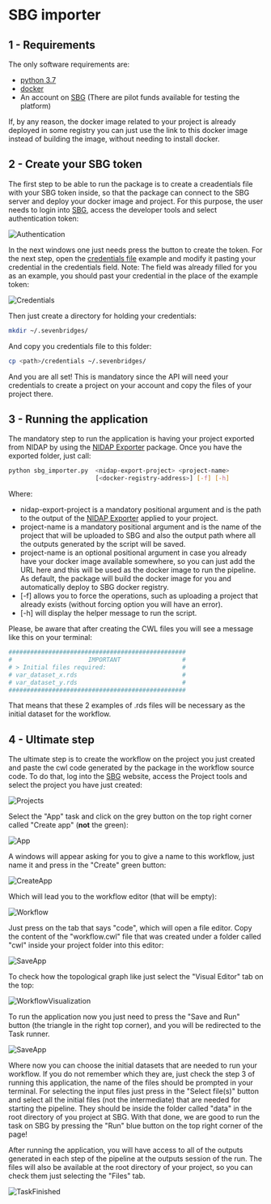 # SBG importer

## 1 - Requirements
The only software requirements are:
- [python 3.7](https://www.python.org/downloads/release/python-3716/)
- [docker](https://www.docker.com)
- An account on [SBG](http://cgc.sbgenomics.com) (There are pilot funds available for testing the platform)

If, by any reason, the docker image related to your project is already deployed in some registry you can just use the link to this docker image instead of building the image, without needing to install docker.

## 2 - Create your SBG token
The first step to be able to run the package is to create a creadentials file with your SBG token inside, so that the package can connect to the SBG server and deploy your docker image and project. For this purpose, the user needs to login into [SBG](http://cgc.sbgenomics.com), access the developer tools and select authentication token:

![Authentication](.imgs/token.png)

In the next windows one just needs press the button to create the token. For the next step, open the [credentials file](examples/credentials) example and modify it pasting your credential in the credentials field. Note: The field was already filled for you as an example, you should past your credential in the place of the example token:

![Credentials](.imgs/credentials.png)

Then just create a directory for holding your credentials:

```bash
mkdir ~/.sevenbridges/
```

And copy you credentials file to this folder:

```bash
cp <path>/credentials ~/.sevenbridges/
```

And you are all set! This is mandatory since the API will need your credentials to create a project on your account and copy the files of your project there.

## 3 - Running the application
The mandatory step to run the application is having your project exported from NIDAP by using the [NIDAP Exporter](https://github.com/fnlcr-bids-sdsi/nidap-export/tree/main/nidap_exporter) package. Once you have the exported folder, just call:

```bash
python sbg_importer.py  <nidap-export-project> <project-name>
                        [<docker-registry-address>] [-f] [-h]
```

Where:
- nidap-export-project is a mandatory positional argument and is the path to the output of the [NIDAP Exporter](https://github.com/fnlcr-bids-sdsi/nidap-export/tree/main/nidap_exporter) applied to your project.
- project-name is a mandatory positional argument and is the name of the project that will be uploaded to SBG and also the output path where all the outputs generated by the script will be saved.
- project-name is an optional positional argument in case you already have your docker image available somewhere, so you can just add the URL here and this will be used as the docker image to run the pipeline. As default, the package will build the docker image for you and automatically deploy to SBG docker registry.
- [-f] allows you to force the operations, such as uploading a project that already exists (without forcing option you will have an error).
- [-h] will display the helper message to run the script.

Please, be aware that after creating the CWL files you will see a message like this on your terminal:

```bash
#################################################
#                     IMPORTANT                 #
# > Initial files required:                     #   
# var_dataset_x.rds                             #
# var_dataset_y.rds                             #
#################################################
```

That means that these 2 examples of .rds files will be necessary as the initial dataset for the workflow.

## 4 - Ultimate step
The ultimate step is to create the workflow on the project you just created and paste the cwl code generated by the package in the workflow source code. To do that, log into the [SBG](http://cgc.sbgenomics.com) website, access the Project tools and select the project you have just created:

![Projects](.imgs/projects.png)

Select the "App" task and click on the grey button on the top right corner called "Create app" (<b>not</b> the green):

![App](.imgs/app.png)

A windows will appear asking for you to give a name to this workflow, just name it and press in the "Create" green button:

![CreateApp](.imgs/create_app.png)

Which will lead you to the workflow editor (that will be empty):

![Workflow](.imgs/workflow.png)

Just press on the tab that says "code", which will open a file editor. Copy the content of the "workflow.cwl" file that was created under a folder called "cwl" inside your project folder into this editor:

![SaveApp](.imgs/save_workflow.png)

To check how the topological graph  like just select the "Visual Editor" tab on the top:

![WorkflowVisualization](.imgs/workflow_pipe.png)

To run the application now you just need to press the "Save and Run" button (the triangle in the right top corner), and you will be redirected to the Task runner.

![SaveApp](.imgs/run.png)

Where now you can choose the initial datasets that are needed to run your workflow. If you do not remember which they are, just check the step 3 of running this application, the name of the files should be prompted in your terminal. For selecting the input files just press in the "Select file(s)" button and select all the initial files (not the intermediate) that are needed for starting the pipeline. They should be inside the folder called "data" in the root directory of you project at SBG. With that done, we are good to run the task on SBG by pressing the "Run" blue button on the top right corner of the page!

After running the application, you will have access to all of the outputs generated in each step of the pipeline at the outputs session of the run. The files will also be available at the root directory of your project, so you can check them just selecting the "Files" tab.

![TaskFinished](.imgs/task_done.png)